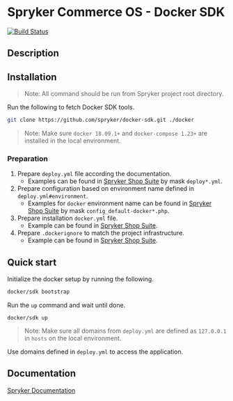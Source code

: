 # Spryker Commerce OS - Docker SDK
[![Build Status](https://travis-ci.org/spryker/docker-sdk.svg)](https://travis-ci.org/spryker/docker-sdk)

## Description


## Installation

> Note: All command should be run from Spryker project root directory.  
 
Run the following to fetch Docker SDK tools.
```bash
git clone https://github.com/spryker/docker-sdk.git ./docker
```

> Note: Make sure `docker 18.09.1+` and `docker-compose 1.23+` are installed in the local environment.

### Preparation

1. Prepare `deploy.yml` file according the documentation.
    * Examples can be found in [Spryker Shop Suite](https://github.com/spryker-shop/suite) by mask `deploy*.yml`.
1. Prepare configuration based on environment name defined in `deploy.yml#environment`.
    * Examples for `docker` environment name can be found in [Spryker Shop Suite](https://github.com/spryker-shop/suite/tree/master/config/Shared)  by mask `config_default-docker*.php`.
1. Prepare installation `docker.yml` file.
    * Example can be found in [Spryker Shop Suite](https://github.com/spryker-shop/suite/tree/master/config/install/docker.yml).
1. Prepare `.dockerignore` to match the project infrastructure.
    * Example can be found in [Spryker Shop Suite](https://github.com/spryker-shop/suite/tree/master/.dockerignore).

## Quick start

Initialize the docker setup by running the following.

```bash
docker/sdk bootstrap
```

Run the `up` command and wait until done.
```
docker/sdk up
```

> Note: Make sure all domains from `deploy.yml` are defined as `127.0.0.1` in `hosts` on the local environment.

Use domains defined in `deploy.yml` to access the application.

## Documentation

[Spryker Documentation](https://documentation.spryker.com/tutorials/howtos/ht-run-spryker-in-docker.htm)
